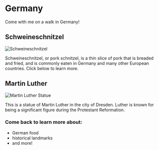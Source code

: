 # Germany
Come with me on a walk in Germany!
## Schweineschnitzel
![Schweineschnitzel](https://github.com/laurynrw/Germany/assets/145382353/5f0b0c15-bcc3-4d0a-af90-069dae16c245)

<p> Schweineschnitzel, or pork schnitzel, is a thin slice of pork that is breaded and fried, and is commonly eaten in Germany and many other European countries. Click below to learn more.<br><a href="https://en.wikipedia.org/wiki/Schnitzel"></a> </p>
  
## Martin Luther
  ![Martin Luther Statue](https://github.com/laurynrw/Germany/assets/145382353/217edd62-55db-4901-88e3-21a29a76cad4) 
<p> This is a statue of Martin Luther in the city of Dresden. Luther is known for being a significant figure during the Protestant Reformation. </p>

### Come back to learn more about:
<ul>
  <li>German food</li>
  <li>historical landmarks</li>
  <li>and more!</li>
</ul>
